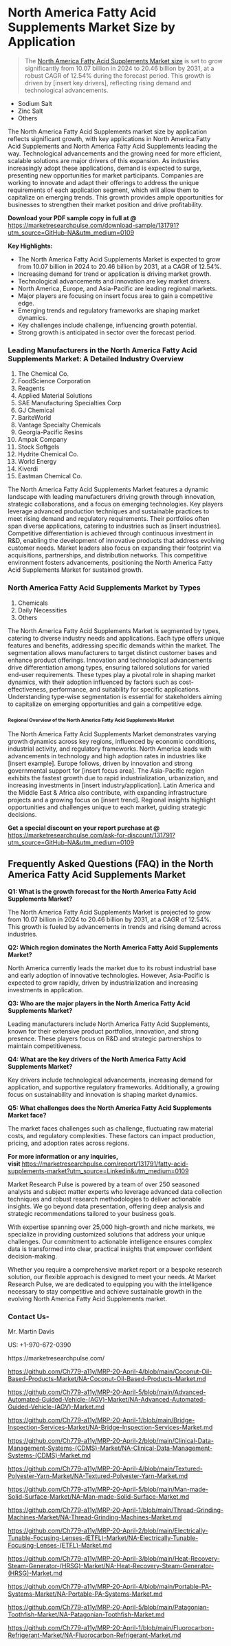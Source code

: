 <h1>North America Fatty Acid Supplements Market&nbsp;Size by Application</h1><blockquote><p>The <a href="https://marketresearchpulse.com/download-sample/131791?utm_source=GitHub-NA&amp;utm_medium=0109">North America Fatty Acid Supplements Market size</a> is set to grow significantly from 10.07 billion in 2024 to 20.46 billion by 2031, at a robust CAGR of 12.54% during the forecast period. This growth is driven by [insert key drivers], reflecting rising demand and technological advancements.</p></blockquote><ul><li>Sodium Salt<li> Zinc Salt<li> Others</li></ul><p>The North America Fatty Acid Supplements market size by application reflects significant growth, with key applications in North America Fatty Acid Supplements and North America Fatty Acid Supplements leading the way. Technological advancements and the growing need for more efficient, scalable solutions are major drivers of this expansion. As industries increasingly adopt these applications, demand is expected to surge, presenting new opportunities for market participants. Companies are working to innovate and adapt their offerings to address the unique requirements of each application segment, which will allow them to capitalize on emerging trends. This growth provides ample opportunities for businesses to strengthen their market position and drive profitability.</p><p><strong>Download your PDF sample copy in full at @ </strong><a href="https://marketresearchpulse.com/download-sample/131791?utm_source=GitHub-NA&amp;utm_medium=0109">https://marketresearchpulse.com/download-sample/131791?utm_source=GitHub-NA&amp;utm_medium=0109</a></p><p><strong>Key Highlights: </strong></p><ul><li>The North America Fatty Acid Supplements Market is expected to grow from 10.07 billion in 2024 to 20.46 billion by 2031, at a CAGR of 12.54%.</li><li>Increasing demand for trend or application is driving market growth.</li><li>Technological advancements and innovation are key market drivers.</li><li>North America, Europe, and Asia-Pacific are leading regional markets.</li><li>Major players are focusing on insert focus area to gain a competitive edge.</li><li>Emerging trends and regulatory frameworks are shaping market dynamics.</li><li>Key challenges include challenge, influencing growth potential.</li><li>Strong growth is anticipated in sector over the forecast period.</li></ul><h3>Leading Manufacturers in the North America Fatty Acid Supplements Market: A Detailed Industry Overview</h3><ol><li>The Chemical Co.</li><li>FoodScience Corporation</li><li>Reagents</li><li>Applied Material Solutions</li><li>SAE Manufacturing Specialties Corp</li><li>GJ Chemical</li><li>BariteWorld</li><li>Vantage Specialty Chemicals</li><li>Georgia-Pacific Resins</li><li>Ampak Company</li><li>Stock Softgels</li><li>Hydrite Chemical Co.</li><li>World Energy</li><li>Kiverdi</li><li>Eastman Chemical Co.</li></ol><div class="flex max-w-full flex-col flex-grow"><div class="min-h-8 text-message flex w-full flex-col items-end gap-2 whitespace-normal break-words [.text-message+&amp;]:mt-5" dir="auto" data-message-author-role="assistant" data-message-id="fd8432e4-4910-450d-b182-61b7bfb0a01f" data-message-model-slug="gpt-4o"><div class="flex w-full flex-col gap-1 empty:hidden first:pt-[3px]"><div class="markdown prose w-full break-words dark:prose-invert light"><p>The North America Fatty Acid Supplements Market features a dynamic landscape with leading manufacturers driving growth through innovation, strategic collaborations, and a focus on emerging technologies. Key players leverage advanced production techniques and sustainable practices to meet rising demand and regulatory requirements. Their portfolios often span diverse applications, catering to industries such as [insert industries]. Competitive differentiation is achieved through continuous investment in R&amp;D, enabling the development of innovative products that address evolving customer needs. Market leaders also focus on expanding their footprint via acquisitions, partnerships, and distribution networks. This competitive environment fosters advancements, positioning the North America Fatty Acid Supplements Market for sustained growth.</p></div></div></div></div><h3>North America Fatty Acid Supplements Market by Types</h3><ol><li>Chemicals<li> Daily Necessities<li> Others</li></ol><div class="flex max-w-full flex-col flex-grow"><div class="min-h-8 text-message flex w-full flex-col items-end gap-2 whitespace-normal break-words [.text-message+&amp;]:mt-5" dir="auto" data-message-author-role="assistant" data-message-id="084470be-0bb7-4664-bddf-5156b4f41249" data-message-model-slug="gpt-4o-mini"><div class="flex w-full flex-col gap-1 empty:hidden first:pt-[3px]"><div class="markdown prose w-full break-words dark:prose-invert light"><p>The North America Fatty Acid Supplements Market is segmented by types, catering to diverse industry needs and applications. Each type offers unique features and benefits, addressing specific demands within the market. The segmentation allows manufacturers to target distinct customer bases and enhance product offerings. Innovation and technological advancements drive differentiation among types, ensuring tailored solutions for varied end-user requirements. These types play a pivotal role in shaping market dynamics, with their adoption influenced by factors such as cost-effectiveness, performance, and suitability for specific applications. Understanding type-wise segmentation is essential for stakeholders aiming to capitalize on emerging opportunities and gain a competitive edge.</p></div></div></div></div><h3><span style="font-size: 11px;">Regional Overview of the North America Fatty Acid Supplements Market</span></h3><div class="flex max-w-full flex-col flex-grow"><div class="min-h-8 text-message flex w-full flex-col items-end gap-2 whitespace-normal break-words [.text-message+&amp;]:mt-5" dir="auto" data-message-author-role="assistant" data-message-id="e9038762-ce64-4e30-91c9-9bd413514231" data-message-model-slug="gpt-4o-mini"><div class="flex w-full flex-col gap-1 empty:hidden first:pt-[3px]"><div class="markdown prose w-full break-words dark:prose-invert light"><p>The North America Fatty Acid Supplements Market demonstrates varying growth dynamics across key regions, influenced by economic conditions, industrial activity, and regulatory frameworks. North America leads with advancements in technology and high adoption rates in industries like [insert example]. Europe follows, driven by innovation and strong governmental support for [insert focus area]. The Asia-Pacific region exhibits the fastest growth due to rapid industrialization, urbanization, and increasing investments in [insert industry/application]. Latin America and the Middle East &amp; Africa also contribute, with expanding infrastructure projects and a growing focus on [insert trend]. Regional insights highlight opportunities and challenges unique to each market, guiding strategic decisions.</p></div></div></div></div><p><strong>Get a special discount on your report purchase at @ </strong><a href="https://marketresearchpulse.com/ask-for-discount/131791?utm_source=GitHub-NA&amp;utm_medium=0109">https://marketresearchpulse.com/ask-for-discount/131791?utm_source=GitHub-NA&amp;utm_medium=0109</a></p><h2>Frequently Asked Questions (FAQ) in the North America Fatty Acid Supplements Market</h2><p><strong>Q1: What is the growth forecast for the North America Fatty Acid Supplements Market?</strong></p><p>The North America Fatty Acid Supplements Market is projected to grow from 10.07 billion in 2024 to 20.46 billion by 2031, at a CAGR of 12.54%. This growth is fueled by advancements in trends and rising demand across industries.</p><p><strong>Q2: Which region dominates the North America Fatty Acid Supplements Market?</strong></p><p>North America currently leads the market due to its robust industrial base and early adoption of innovative technologies. However, Asia-Pacific is expected to grow rapidly, driven by industrialization and increasing investments in application.</p><p><strong>Q3: Who are the major players in the North America Fatty Acid Supplements Market?</strong></p><p>Leading manufacturers include North America Fatty Acid Supplements, known for their extensive product portfolios, innovation, and strong presence. These players focus on R&amp;D and strategic partnerships to maintain competitiveness.</p><p><strong>Q4: What are the key drivers of the North America Fatty Acid Supplements Market?</strong></p><p>Key drivers include technological advancements, increasing demand for application, and supportive regulatory frameworks. Additionally, a growing focus on sustainability and innovation is shaping market dynamics.</p><p><strong>Q5: What challenges does the North America Fatty Acid Supplements Market face?</strong></p><p>The market faces challenges such as challenge, fluctuating raw material costs, and regulatory complexities. These factors can impact production, pricing, and adoption rates across regions.</p><p><strong>For more information or any inquiries, visit&nbsp;</strong><a href="https://marketresearchpulse.com/report/131791/fatty-acid-supplements-market?utm_source=Linkedin&utm_medium=0109">https://marketresearchpulse.com/report/131791/fatty-acid-supplements-market?utm_source=Linkedin&utm_medium=0109</a></p><p>Market Research Pulse is powered by a team of over 250 seasoned analysts and subject matter experts who leverage advanced data collection techniques and robust research methodologies to deliver actionable insights. We go beyond data presentation, offering deep analysis and strategic recommendations tailored to your business goals.</p><p>With expertise spanning over 25,000 high-growth and niche markets, we specialize in providing customized solutions that address your unique challenges. Our commitment to actionable intelligence ensures complex data is transformed into clear, practical insights that empower confident decision-making.</p><p>Whether you require a comprehensive market report or a bespoke research solution, our flexible approach is designed to meet your needs. At Market Research Pulse, we are dedicated to equipping you with the intelligence necessary to stay competitive and achieve sustainable growth in the evolving North America Fatty Acid Supplements market.</p><h3><strong>Contact Us-</strong></h3><p>Mr. Martin Davis</p><p>US: +1-970-672-0390</p><p>https://marketresearchpulse.com/</p><p><a href="https://github.com/Ch779-a11y/MRP-20-April-4/blob/main/Coconut-Oil-Based-Products-Market/NA-Coconut-Oil-Based-Products-Market.md">https://github.com/Ch779-a11y/MRP-20-April-4/blob/main/Coconut-Oil-Based-Products-Market/NA-Coconut-Oil-Based-Products-Market.md</a></p><p><a href="https://github.com/Ch779-a11y/MRP-20-April-5/blob/main/Advanced-Automated-Guided-Vehicle-(AGV)-Market/NA-Advanced-Automated-Guided-Vehicle-(AGV)-Market.md">https://github.com/Ch779-a11y/MRP-20-April-5/blob/main/Advanced-Automated-Guided-Vehicle-(AGV)-Market/NA-Advanced-Automated-Guided-Vehicle-(AGV)-Market.md</a></p><p><a href="https://github.com/Ch779-a11y/MRP-20-April-1/blob/main/Bridge-Inspection-Services-Market/NA-Bridge-Inspection-Services-Market.md">https://github.com/Ch779-a11y/MRP-20-April-1/blob/main/Bridge-Inspection-Services-Market/NA-Bridge-Inspection-Services-Market.md</a></p><p><a href="https://github.com/Ch779-a11y/MRP-20-April-2/blob/main/Clinical-Data-Management-Systems-(CDMS)-Market/NA-Clinical-Data-Management-Systems-(CDMS)-Market.md">https://github.com/Ch779-a11y/MRP-20-April-2/blob/main/Clinical-Data-Management-Systems-(CDMS)-Market/NA-Clinical-Data-Management-Systems-(CDMS)-Market.md</a></p><p><a href="https://github.com/Ch779-a11y/MRP-20-April-4/blob/main/Textured-Polyester-Yarn-Market/NA-Textured-Polyester-Yarn-Market.md">https://github.com/Ch779-a11y/MRP-20-April-4/blob/main/Textured-Polyester-Yarn-Market/NA-Textured-Polyester-Yarn-Market.md</a></p><p><a href="https://github.com/Ch779-a11y/MRP-20-April-5/blob/main/Man-made-Solid-Surface-Market/NA-Man-made-Solid-Surface-Market.md">https://github.com/Ch779-a11y/MRP-20-April-5/blob/main/Man-made-Solid-Surface-Market/NA-Man-made-Solid-Surface-Market.md</a></p><p><a href="https://github.com/Ch779-a11y/MRP-20-April-1/blob/main/Thread-Grinding-Machines-Market/NA-Thread-Grinding-Machines-Market.md">https://github.com/Ch779-a11y/MRP-20-April-1/blob/main/Thread-Grinding-Machines-Market/NA-Thread-Grinding-Machines-Market.md</a></p><p><a href="https://github.com/Ch779-a11y/MRP-20-April-2/blob/main/Electrically-Tunable-Focusing-Lenses-(ETFL)-Market/NA-Electrically-Tunable-Focusing-Lenses-(ETFL)-Market.md">https://github.com/Ch779-a11y/MRP-20-April-2/blob/main/Electrically-Tunable-Focusing-Lenses-(ETFL)-Market/NA-Electrically-Tunable-Focusing-Lenses-(ETFL)-Market.md</a></p><p><a href="https://github.com/Ch779-a11y/MRP-20-April-3/blob/main/Heat-Recovery-Steam-Generator-(HRSG)-Market/NA-Heat-Recovery-Steam-Generator-(HRSG)-Market.md">https://github.com/Ch779-a11y/MRP-20-April-3/blob/main/Heat-Recovery-Steam-Generator-(HRSG)-Market/NA-Heat-Recovery-Steam-Generator-(HRSG)-Market.md</a></p><p><a href="https://github.com/Ch779-a11y/MRP-20-April-4/blob/main/Portable-PA-Systems-Market/NA-Portable-PA-Systems-Market.md">https://github.com/Ch779-a11y/MRP-20-April-4/blob/main/Portable-PA-Systems-Market/NA-Portable-PA-Systems-Market.md</a></p><p><a href="https://github.com/Ch779-a11y/MRP-20-April-5/blob/main/Patagonian-Toothfish-Market/NA-Patagonian-Toothfish-Market.md">https://github.com/Ch779-a11y/MRP-20-April-5/blob/main/Patagonian-Toothfish-Market/NA-Patagonian-Toothfish-Market.md</a></p><p><a href="https://github.com/Ch779-a11y/MRP-20-April-1/blob/main/Fluorocarbon-Refrigerant-Market/NA-Fluorocarbon-Refrigerant-Market.md">https://github.com/Ch779-a11y/MRP-20-April-1/blob/main/Fluorocarbon-Refrigerant-Market/NA-Fluorocarbon-Refrigerant-Market.md</a></p>
